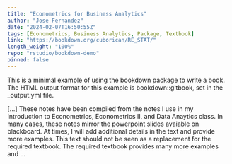```yaml
---
title: "Econometrics for Business Analytics"
author: "Jose Fernandez"
date: "2024-02-07T16:50:55Z"
tags: [Econometrics, Business Analytics, Package, Textbook]
link: "https://bookdown.org/cuborican/RE_STAT/"
length_weight: "100%"
repo: "rstudio/bookdown-demo"
pinned: false
---
```


<p>This is a minimal example of using the bookdown package to write a book. The HTML output format for this example is bookdown::gitbook, set in the _output.yml file.</p> [...] These notes have been compiled from the notes I use in my Introduction to Econometrics, Econometrics II, and Data Anaytics class. In many cases, these notes mirror the powerpoint slides avaiable on blackboard. At times, I will add additional details in the text and provide more examples. This text should not be seen as a replacement for the required textbook. The required textbook provides many more examples and ...
